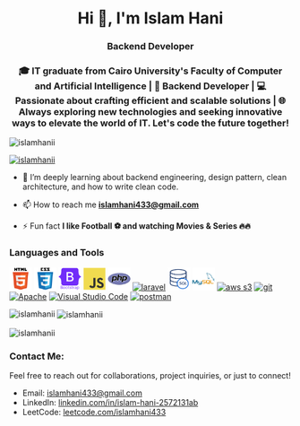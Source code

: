 <h1 align="center">Hi 👋, I'm Islam Hani</h1>
<h3 align="center">Backend Developer</h3>
<h3 align="center">🎓 IT graduate from Cairo University's Faculty of Computer and Artificial Intelligence | 🚀 Backend Developer | 💻 Passionate about crafting efficient and scalable solutions | 🌐 Always exploring new technologies and seeking innovative ways to elevate the world of IT. Let's code the future together!</h3>

<p align="left"> <img src="https://komarev.com/ghpvc/?username=islamhanii&label=Profile%20views&color=0e75b6&style=flat" alt="islamhanii" /> </p>

<p align="left"> <a href="https://github.com/ryo-ma/github-profile-trophy"><img src="https://github-profile-trophy.vercel.app/?username=islamhanii" alt="islamhanii" /></a> </p>

- 💾 I’m deeply learning about backend engineering, design pattern, clean architecture, and how to write clean code.


- 📫 How to reach me **islamhani433@gmail.com**
                                                                                             
- ⚡ Fun fact **I like Football ⚽ and watching Movies & Series 🔥🔥**

<h3 align="left">Languages and Tools</h3>
<p align="left">
  <a href="https://www.w3.org/html/" target="_blank" rel="noreferrer"><img src="https://raw.githubusercontent.com/devicons/devicon/master/icons/html5/html5-original-wordmark.svg" alt="html5" width="40" height="40"/></a>
  <a href="https://www.w3schools.com/css/" target="_blank" rel="noreferrer"><img src="https://raw.githubusercontent.com/devicons/devicon/master/icons/css3/css3-original-wordmark.svg" alt="css3" width="40" height="40"/></a>
  <a href="https://getbootstrap.com" target="_blank" rel="noreferrer"><img src="https://raw.githubusercontent.com/devicons/devicon/master/icons/bootstrap/bootstrap-plain-wordmark.svg" alt="bootstrap" width="40" height="40"/></a>
  <a href="https://developer.mozilla.org/en-US/docs/Web/JavaScript" target="_blank" rel="noreferrer"><img src="https://raw.githubusercontent.com/devicons/devicon/master/icons/javascript/javascript-original.svg" alt="javascript" width="40" height="40"/></a>
  <a href="https://www.php.net" target="_blank" rel="noreferrer"><img src="https://raw.githubusercontent.com/devicons/devicon/master/icons/php/php-original.svg" alt="php" width="40" height="40"/></a>
  <a href="https://laravel.com/" target="_blank" rel="noreferrer"><img src="https://laravel.com/img/logomark.min.svg" alt="laravel" width="40" height="40"/></a>
  <a href="https://www.tutorialspoint.com/sql/index.htm" target="_blank" rel="noreferrer"><img src="https://raw.githubusercontent.com/islamhanii/islamhanii/main/Stonebranch_SQL_Vendor_Product_Logo.svg.png" alt="SQL" width="40" height="40"/></a>
  <a href="https://www.mysql.com/" target="_blank" rel="noreferrer"><img src="https://raw.githubusercontent.com/devicons/devicon/master/icons/mysql/mysql-original-wordmark.svg" alt="mysql" width="40" height="40"/></a>
  <a href="https://aws.amazon.com/ar/s3/" target="_blank" rel="noreferrer"><img src="https://media.licdn.com/dms/image/D4D12AQEmC2CSTK0unw/article-cover_image-shrink_600_2000/0/1691964348159?e=2147483647&v=beta&t=UA2DD5lAEDP28NHD9BRZIoriUAdwNxY8P465qku8lNY" alt="aws s3" width="40" height="40"/></a>
  <a href="https://git-scm.com/" target="_blank" rel="noreferrer"><img src="https://www.vectorlogo.zone/logos/git-scm/git-scm-icon.svg" alt="git" width="40" height="40"/></a>
  <a href="https://www.apachefriends.org/" target="_blank" rel="noreferrer"><img src="https://www.apachefriends.org/images/xampp-logo-ac950edf.svg" alt="Apache" width="40" height="40"/></a>
  <a href="https://code.visualstudio.com/" target="_blank" rel="noreferrer"><img src="https://upload.wikimedia.org/wikipedia/commons/thumb/9/9a/Visual_Studio_Code_1.35_icon.svg/512px-Visual_Studio_Code_1.35_icon.svg.png" alt="Visual Studio Code" width="40" height="40"/></a>
  <a href="https://postman.com" target="_blank" rel="noreferrer"><img src="https://www.vectorlogo.zone/logos/getpostman/getpostman-icon.svg" alt="postman" width="40" height="40"/></a>
</p>

<p><img align="left" src="https://github-readme-stats.vercel.app/api/top-langs?username=islamhanii&show_icons=true&locale=en&layout=compact" alt="islamhanii" /></p>

<p>&nbsp;<img align="center" src="https://github-readme-stats.vercel.app/api?username=islamhanii&show_icons=true&locale=en" alt="islamhanii" /></p>

<p><img align="center" src="https://github-readme-streak-stats.herokuapp.com/?user=islamhanii&" alt="islamhanii" /></p>

<h3 align="left">Contact Me:</h3>
<p>Feel free to reach out for collaborations, project inquiries, or just to connect!</p>
<ul>
  <li>Email: <a href="mailto:islamhani433@gmail.com" target="_blank">islamhani433@gmail.com</a></li>
  <li>LinkedIn: <a href="https://linkedin.com/in/islam-hani-2572131ab" target="_blank">linkedin.com/in/islam-hani-2572131ab</a></li>
  <li>LeetCode: <a href="https://leetcode.com/islamhani433" target="_blank">leetcode.com/islamhani433</a></li>
</ul>
